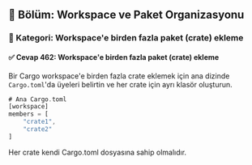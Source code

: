 ## 📘 Bölüm: Workspace ve Paket Organizasyonu
### 🔹 Kategori: Workspace'e birden fazla paket (crate) ekleme
#### ✅ Cevap 462: Workspace'e birden fazla paket (crate) ekleme

Bir Cargo workspace'e birden fazla crate eklemek için ana dizinde `Cargo.toml`'da üyeleri belirtin ve her crate için ayrı klasör oluşturun.

```rust
# Ana Cargo.toml
[workspace]
members = [
    "crate1",
    "crate2"
]
```

Her crate kendi Cargo.toml dosyasına sahip olmalıdır.
